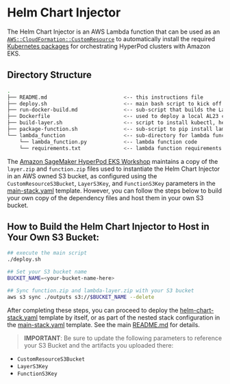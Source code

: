 # Helm Chart Injector

The Helm Chart Injector is an AWS Lambda function that can be used as an [`AWS::CloudFormation::CustomResource`](https://docs.aws.amazon.com/AWSCloudFormation/latest/UserGuide/aws-resource-cloudformation-customresource.html) to automatically install the required [Kubernetes packages](https://docs.aws.amazon.com/sagemaker/latest/dg/sagemaker-hyperpod-eks-install-packages-using-helm-chart.html) for orchestrating HyperPod clusters with Amazon EKS.  

## Directory Structure

```bash
.
├── README.md                         <-- this instructions file
├── deploy.sh                         <-- main bash script to kick off a new build
├── run-docker-build.md               <-- sub-script that builds the Lambda layer using Docker
├── Dockerfile                        <-- used to deploy a local AL23 container for layer building
├── build-layer.sh                    <-- script to install kubectl, helm, and aws-iam-authenticator
├── package-function.sh               <-- sub-script to pip install lambda dependencies and zip it up
└── lambda_function                   <-- sub-directory for lambda function code an requirements
    └── lambda_function.py            <-- lambda function code
    └── requirements.txt              <-- lambda function requirements
```
The [Amazon SageMaker HyperPod EKS Workshop](https://catalog.us-east-1.prod.workshops.aws/workshops/2433d39e-ccfe-4c00-9d3d-9917b729258e/en-US) maintains a copy of the `layer.zip` and `function.zip` files used to instantiate the Helm Chart Injector in an AWS owned S3 bucket, as configured using the `CustomResourceS3Bucket`, `LayerS3Key`, and `FunctionS3Key` parameters in the [main-stack.yaml](./../nested-stacks/main-stack.yaml) template. However, you can follow the steps below to build your own copy of the dependency files and host them in your own S3 bucket. 

## How to Build the Helm Chart Injector to Host in Your Own S3 Bucket:
```bash 
## execute the main script
./deploy.sh 

## Set your S3 bucket name
BUCKET_NAME=<your-bucket-name-here> 

## Sync function.zip and lambda-layer.zip with your S3 bucket
aws s3 sync ./outputs s3://$BUCKET_NAME --delete
```

After completing these steps, you can proceed to deploy the [helm-chart-stack.yaml](./../nested-stacks/helm-chart-stack.yaml) template by itself, or as part of the nested stack configuration in the [main-stack.yaml](./../nested-stacks/main-stack.yaml) template. See the main [README.md](./../README.md) for details. 

> **IMPORTANT**: Be sure to update the following parameters to reference your S3 Bucket and the artifacts you uploaded there:    
- `CustomResourceS3Bucket`
- `LayerS3Key`
- `FunctionS3Key`

